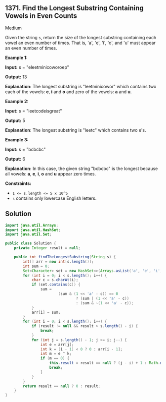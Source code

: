 ## 1371\. Find the Longest Substring Containing Vowels in Even Counts

Medium

Given the string `s`, return the size of the longest substring containing each vowel an even number of times. That is, 'a', 'e', 'i', 'o', and 'u' must appear an even number of times.

**Example 1:**

**Input:** s = "eleetminicoworoep"

**Output:** 13

**Explanation:** The longest substring is "leetminicowor" which contains two each of the vowels: **e**, **i** and **o** and zero of the vowels: **a** and **u**.

**Example 2:**

**Input:** s = "leetcodeisgreat"

**Output:** 5

**Explanation:** The longest substring is "leetc" which contains two e's.

**Example 3:**

**Input:** s = "bcbcbc"

**Output:** 6

**Explanation:** In this case, the given string "bcbcbc" is the longest because all vowels: **a**, **e**, **i**, **o** and **u** appear zero times.

**Constraints:**

*   `1 <= s.length <= 5 x 10^5`
*   `s` contains only lowercase English letters.

## Solution

```java
import java.util.Arrays;
import java.util.HashSet;
import java.util.Set;

public class Solution {
    private Integer result = null;

    public int findTheLongestSubstring(String s) {
        int[] arr = new int[s.length()];
        int sum = 0;
        Set<Character> set = new HashSet<>(Arrays.asList('a', 'e', 'i', 'o', 'u'));
        for (int i = 0; i < s.length(); i++) {
            char c = s.charAt(i);
            if (set.contains(c)) {
                sum =
                        (sum & (1 << 'a' - c)) == 0
                                ? (sum | (1 << 'a' - c))
                                : (sum & ~(1 << 'a' - c));
            }
            arr[i] = sum;
        }
        for (int i = 0; i < s.length(); i++) {
            if (result != null && result > s.length() - i) {
                break;
            }
            for (int j = s.length() - 1; j >= i; j--) {
                int e = arr[j];
                int k = (i - 1) < 0 ? 0 : arr[i - 1];
                int m = e ^ k;
                if (m == 0) {
                    this.result = result == null ? (j - i) + 1 : Math.max(result, (j - i) + 1);
                    break;
                }
            }
        }
        return result == null ? 0 : result;
    }
}
```
